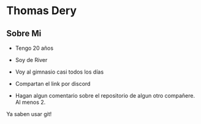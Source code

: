 # Thomas Dery

## Sobre Mi

- Tengo 20 años
- Soy de River
- Voy al gimnasio casi todos los días

- Compartan el link por discord
- Hagan algun comentario sobre el repositorio de algun otro compañere. Al menos 2.

Ya saben usar git!
